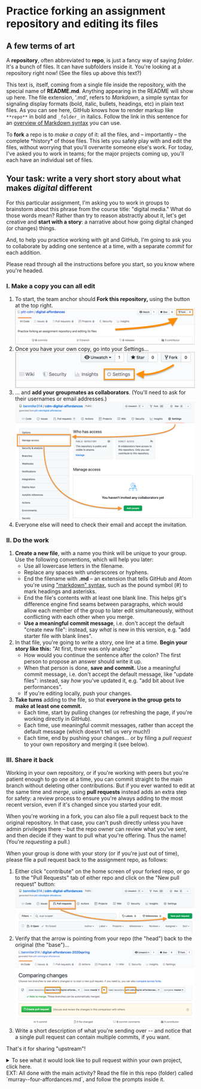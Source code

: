 # Practice forking an assignment repository and editing its files

## A few terms of art
A **repository**, often abbreviated to **repo**, is just a fancy way of saying _folder_. It's a bunch of files. It can have subfolders inside it. You're looking at a repository right now! (See the files up above this text?)

This text is, itself, coming from a single file inside the repository, with the special name of **README.md**. Anything appearing in the README will show up here. The file extension, '.md', refers to _Markdown_, a simple syntax for signaling display formats (bold, italic, bullets, headings, etc) in plain text files. As you can see here, GitHub knows how to render markup like `**repo**` in bold and `_folder_` in italics. Follow the link in this sentence for an [overview of Markdown syntax](https://www.markdownguide.org/basic-syntax/) you can use.

To **fork** a repo is to _make a copy_ of it: all the files, and – importantly – the complete \*history\* of those files. This lets you safely play with and edit the files, without worrying that you'll overwrite someone else's work. For today, I've asked you to work in teams; for the major projects coming up, you'll each have an individual set of files.

## Your task: write a very short story about what makes *digital* different
For this particular assignment, I'm asking you to work in groups to brainstorm about this phrase from the course title: "digital media." What do those words mean? Rather than try to reason abstractly about it, let's get creative and **start with a story**: a narrative about how going digital changed (or changes) things.

And, to help you practice working with git and GitHub, I'm going to ask you to collaborate by adding one sentence at a time, with a separate *commit* for each addition.

<div class="alert alert-success">
Please read through all the instructions before you start, so you know where you're headed.
</div>

### I. Make a copy you can all edit
1. To start, the team anchor should **Fork this repository,** using the button at the top right. ![location of fork button in github](img/github-fork-button.png)
2. Once you have your own copy, go into your Settings...  ![location of settings button in github](img/github-settings.png)
3. ... and **add your groupmates as collaborators**. (You'll need to ask for their usernames or email addresses.)![start with Manage access, then Add people](img/github-add-collaborators.png)
4. Everyone else will need to check their email and accept the invitation.

### II. Do the work
1. **Create a new file**, with a name you think will be unique to your group. Use the following  conventions, which will help you later:
   - Use all lowercase letters in the filename.
   - Replace any spaces with underscores or hyphens.
   - End the filename with **.md** – an extension that tells GitHub and Atom you're using ["markdown" syntax](https://guides.github.com/features/mastering-markdown/), such as the pound symbol (#) to mark headings and asterisks.
   - End the file's contents with at least one blank line. This helps git's difference engine find seams between paragraphs, which would allow each member of the group to later edit simultaneously, without conflicting with each other when you merge.
   - **Use a meaningful commit message**, i.e. don't accept the default "create new file": instead, say *what* is new in this version, e.g. "add starter file with blank lines".
2. In that file, you're going to write a story, one line at a time. **Begin your story like this:** "At first, there was only analog:"
   - How would you continue the sentence after the colon? The first person to propose an answer should write it up.
   - When that person is done, **save and commit.** Use a meaningful commit message, i.e. don't accept the default message, like "update files": instead, say *how* you've updated it, e.g. "add bit about live performances".
   - If you're editing locally, push your changes.
3. **Take turns** adding to the file, so that **everyone in the group gets to make at least one commit.**
   - Each time, start by pulling changes (or refreshing the page, if you're working directly in GitHub).
   - Each time, use meaningful commit messages, rather than accept the default message (which doesn't tell us very much!)
   - Each time, end by pushing your changes... or by filing a _pull request_ to your own repository and merging it (see below).


### III. Share it back
Working in your own repository, or if you're working with peers but you're patient enough to go one at a time, you can commit straight to the main branch without deleting other contributions. But if you ever wanted to edit at the same time and _merge_, using **pull requests** instead adds an extra step for safety: a review process to ensure you're always adding to the most recent version, even if it's changed since you started your edit.

When you're working in a fork, you can also file a pull request back to the original repository. In that case, you can't push directly unless you have admin privileges there – but the repo owner can review what you've sent, and then decide if they want to pull what you're offering. Thus the name! (You're  *requesting* a pull.)

When your group is done with your story (or if you're just out of time), please file a pull request back to the assignment repo, as follows:

1. Either click "contribute" on the home screen of your forked repo, or go to the "Pull Requests" tab of either repo and click on the "New pull request" button: ![upstream pull request 2](img/github-upstream-pull-request-2.png)
2. Verify that the arrow is pointing from your repo (the "head") back to the original (the "base")... ![upstream pull request 3](img/github-upstream-pull-request-3.png)
3. Write a short description of what you're sending over -- and notice that a single pull request can contain multiple commits, if you want.

That's it for sharing "upstream"!

<details><summary>To see what it would look like to pull request within your own project, click here.</summary>
<h3>GH Pull requests as / instead of commits</h3>
The merge and review process just takes you through a series of prompts and buttons; in the middle, you can write back and forth just as you can on the issue queue. Here's how it would look:

<figure><img src="img/github-pull-request-sequence-with-arrows.png" alt="Six panels illustrating the steps in the caption"/>
<figcaption><ol><li>Top left. Instead of committing directly, you have the option to create a new branch and start a pull request.</li><li>Top right. Confirm the branches and direction of the proposed pull, and write a note to your partners about what you're proposing.</li><li>Middle left. GitHub will attempt to find conflicts.</li><li>Middle right. If there are none, your job is simple! Just decide whether to merge. (If there are, I recommend Atom as a tool to resolve them.)</li><li>Bottom left. The merge becomes a new commit in the destination repository, so you get to write a new commit message. Make it meaningful!</li><li>After the merge, you will be prompted to delete the source branch, since its contents are now integrated.</li></ul>
</figure>
</details>


<div class="alert alert-info">
EXT: All done with the main activity? Read the file in this repo (folder) called `murray--four-affordances.md`, and follow the prompts inside it.
</div>
